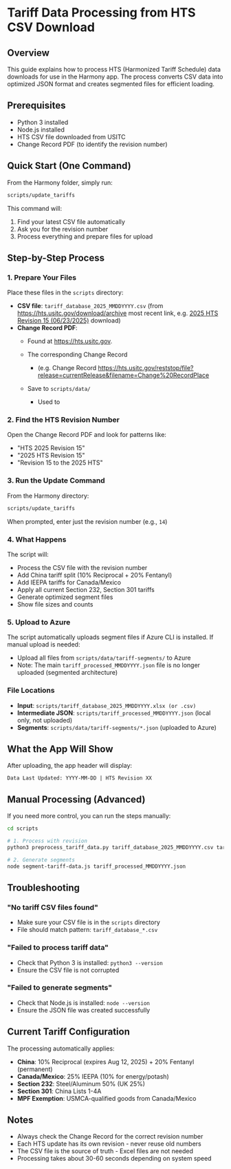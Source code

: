 # Tariff Data Processing from HTS CSV Download

## Overview

This guide explains how to process HTS (Harmonized Tariff Schedule) data downloads for use in the Harmony app. The process converts CSV data into optimized JSON format and creates segmented files for efficient loading.

## Prerequisites

- Python 3 installed
- Node.js installed
- HTS CSV file downloaded from USITC
- Change Record PDF (to identify the revision number)

## Quick Start (One Command)

From the Harmony folder, simply run:

```bash
scripts/update_tariffs
```

This command will:

1. Find your latest CSV file automatically
2. Ask you for the revision number
3. Process everything and prepare files for upload

## Step-by-Step Process

### 1. Prepare Your Files

Place these files in the `scripts` directory:

- **CSV file**: `tariff_database_2025_MMDDYYYY.csv` (from https://hts.usitc.gov/download/archive most recent link, e.g. [2025 HTS Revision 15 (06/23/2025)](https://hts.usitc.gov/download?release=2025HTSRev15&releaseDate=06%2F16%2F2025) download)
- **Change Record PDF**:
  - Found at https://hts.usitc.gov.
  - The corresponding Change Record
    - (e.g. Change Record https://hts.usitc.gov/reststop/file?release=currentRelease&filename=Change%20RecordPlace

  - Save to `scripts/data/`
    - Used to

### 2. Find the HTS Revision Number

Open the Change Record PDF and look for patterns like:

- "HTS 2025 Revision 15"
- "2025 HTS Revision 15"
- "Revision 15 to the 2025 HTS"

### 3. Run the Update Command

From the Harmony directory:

```bash
scripts/update_tariffs
```

When prompted, enter just the revision number (e.g., `14`)

### 4. What Happens

The script will:

- Process the CSV file with the revision number
- Add China tariff split (10% Reciprocal + 20% Fentanyl)
- Add IEEPA tariffs for Canada/Mexico
- Apply all current Section 232, Section 301 tariffs
- Generate optimized segment files
- Show file sizes and counts

### 5. Upload to Azure

The script automatically uploads segment files if Azure CLI is installed.
If manual upload is needed:

- Upload all files from `scripts/data/tariff-segments/` to Azure
- Note: The main `tariff_processed_MMDDYYYY.json` file is no longer uploaded (segmented architecture)

### File Locations

- **Input**: `scripts/tariff_database_2025_MMDDYYYY.xlsx (or .csv)`
- **Intermediate JSON**: `scripts/tariff_processed_MMDDYYYY.json` (local only, not uploaded)
- **Segments**: `scripts/data/tariff-segments/*.json` (uploaded to Azure)

## What the App Will Show

After uploading, the app header will display:

```
Data Last Updated: YYYY-MM-DD | HTS Revision XX
```

## Manual Processing (Advanced)

If you need more control, you can run the steps manually:

```bash
cd scripts

# 1. Process with revision
python3 preprocess_tariff_data.py tariff_database_2025_MMDDYYYY.csv tariff_processed_MMDDYYYY.json "Revision 14"

# 2. Generate segments
node segment-tariff-data.js tariff_processed_MMDDYYYY.json
```

## Troubleshooting

### "No tariff CSV files found"

- Make sure your CSV file is in the `scripts` directory
- File should match pattern: `tariff_database_*.csv`

### "Failed to process tariff data"

- Check that Python 3 is installed: `python3 --version`
- Ensure the CSV file is not corrupted

### "Failed to generate segments"

- Check that Node.js is installed: `node --version`
- Ensure the JSON file was created successfully

## Current Tariff Configuration

The processing automatically applies:

- **China**: 10% Reciprocal (expires Aug 12, 2025) + 20% Fentanyl (permanent)
- **Canada/Mexico**: 25% IEEPA (10% for energy/potash)
- **Section 232**: Steel/Aluminum 50% (UK 25%)
- **Section 301**: China Lists 1-4A
- **MPF Exemption**: USMCA-qualified goods from Canada/Mexico

## Notes

- Always check the Change Record for the correct revision number
- Each HTS update has its own revision - never reuse old numbers
- The CSV file is the source of truth - Excel files are not needed
- Processing takes about 30-60 seconds depending on system speed
